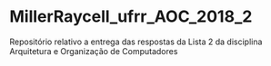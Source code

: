 # MillerRaycell_ufrr_AOC_2018_2
Repositório relativo a entrega das respostas da Lista 2 da disciplina Arquitetura e Organização de Computadores

